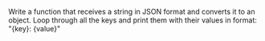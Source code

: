Write a function that receives a string in JSON format and converts it to an object.
Loop through all the keys and print them with their values in format: "{key}: {value}"
